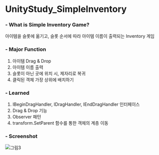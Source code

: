 # UnityStudy_SimpleInventory


### - What is Simple Inventory Game?
아이템을 슬롯에 옮기고, 슬롯 순서에 따라 아이템 이름이 출력되는 Inventory 게임

### - Major Function
1) 아이템 Drag & Drop
2) 아이템 이름 출력
3) 슬롯이 아닌 곳에 위치 시, 제자리로 복귀
4) 클릭된 객체 가장 상위에 배치하기

### - Learned
1) IBeginDragHandler, IDragHandler, IEndDragHandler 인터페이스
2) Drag & Drop 기능
3) Observer 패턴
4) transform.SetParent 함수를 통한 객체의 계층 이동

### - Screenshot
![그림3](https://user-images.githubusercontent.com/32055099/114312771-c886a400-9b2e-11eb-8d4c-97a5182f4a80.png)
